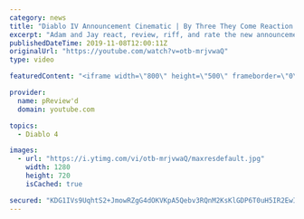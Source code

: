 ```yaml
---
category: news
title: "Diablo IV Announcement Cinematic | By Three They Come Reaction / Review / Rating"
excerpt: "Adam and Jay react, review, riff, and rate the new announcement cinematic everyone wanted to see last year at Blizzcon, Diablo IV 'By Three They Come'."
publishedDateTime: 2019-11-08T12:00:11Z
originalUrl: "https://youtube.com/watch?v=otb-mrjvwaQ"
type: video

featuredContent: "<iframe width=\"800\" height=\"500\" frameborder=\"0\" src=\"https://www.youtube.com/embed/otb-mrjvwaQ\" allow=\"accelerometer; autoplay; encrypted-media; gyroscope; picture-in-picture\" allowfullscreen></iframe>"

provider:
  name: pReview'd
  domain: youtube.com

topics:
  - Diablo 4

images:
  - url: "https://i.ytimg.com/vi/otb-mrjvwaQ/maxresdefault.jpg"
    width: 1280
    height: 720
    isCached: true

secured: "KDG1IVs9UqhtS2+JmowRZgG4dOKVKpA5Qebv3RQnM2KsKlGDP6T0uH5IR2EwIpy/iONpke4iAItF2PFXfAsIuzveaqv2jQFNCTqJy/lECWRJm+X6r7t+1HssULgZaZCZ4ADEZOj6WMV0KxkFnsD+VKr1PWhmQDW3HGTGTowVRLuA3B0dZs9+fNgrf3BeQV2CzOyi0gBGfoSwpQeQUTzK3Q2/iZhzbD/9mIuvSPFjRCD9GB276ITZU8eQmTJfvkc1wssIxBeT8MUSjd6DlyJ2H2ak3+k/XS41MGWdfY+Ey0v4y1ldLL8Vbme9OXEyVXtXOzA0/QkbwbY7UGa3ZnkqTkyS3xzhq5Jw8pkLEFXda1sd2st9BNlaPIp+JxGpeHY2NxWO+LysqgsIm+vg/o34v2N0U60gJlAURv0h9e9p15n/jbSzUwoO2Vy6jil6rheM;sEixxJHhKRid7mbzup1wWQ=="
---
```


